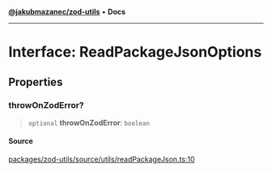 [**@jakubmazanec/zod-utils**](../README.md) • **Docs**

---

# Interface: ReadPackageJsonOptions

## Properties

### throwOnZodError?

> `optional` **throwOnZodError**: `boolean`

#### Source

[packages/zod-utils/source/utils/readPackageJson.ts:10](https://github.com/jakubmazanec/tools/blob/ff982fbbc1a4d22edeaae8b283ad7d8de4b15bd8/packages/zod-utils/source/utils/readPackageJson.ts#L10)
